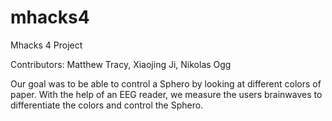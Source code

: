 mhacks4
=======

Mhacks 4 Project

Contributors: Matthew Tracy, Xiaojing Ji, Nikolas Ogg

Our goal was to be able to control a Sphero by looking at different colors of paper. With the help of an EEG reader, we measure the users brainwaves to differentiate the colors and control the Sphero.
